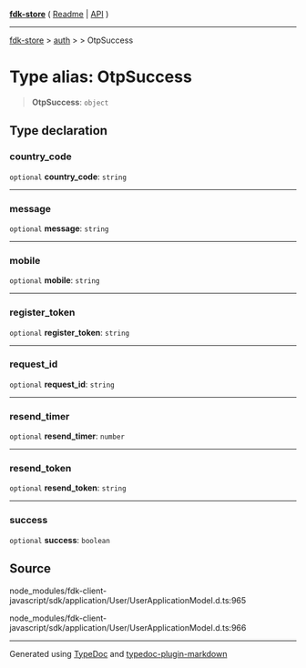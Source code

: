 [**fdk-store**](../../../README.md) ( [Readme](../../../README.md) \| [API](../../../API.md) )

---

[fdk-store](../../../API.md) > [auth](../../README.md) > [<internal>](../README.md) > OtpSuccess

# Type alias: OtpSuccess

> **OtpSuccess**: `object`

## Type declaration

### country_code

`optional` **country_code**: `string`

---

### message

`optional` **message**: `string`

---

### mobile

`optional` **mobile**: `string`

---

### register_token

`optional` **register_token**: `string`

---

### request_id

`optional` **request_id**: `string`

---

### resend_timer

`optional` **resend_timer**: `number`

---

### resend_token

`optional` **resend_token**: `string`

---

### success

`optional` **success**: `boolean`

## Source

node_modules/fdk-client-javascript/sdk/application/User/UserApplicationModel.d.ts:965

node_modules/fdk-client-javascript/sdk/application/User/UserApplicationModel.d.ts:966

---

Generated using [TypeDoc](https://typedoc.org/) and [typedoc-plugin-markdown](https://www.npmjs.com/package/typedoc-plugin-markdown)

